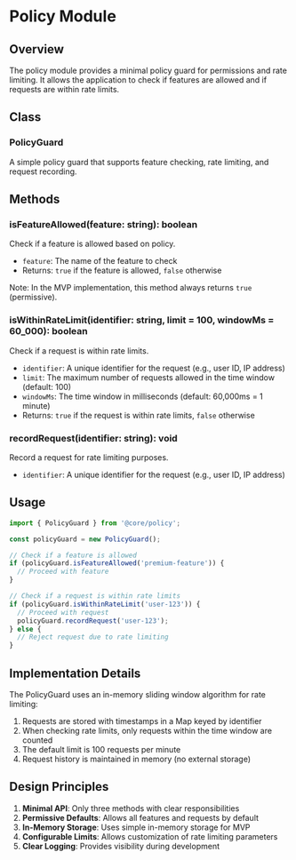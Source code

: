 # Policy Module

## Overview

The policy module provides a minimal policy guard for permissions and rate limiting. It allows the application to check if features are allowed and if requests are within rate limits.

## Class

### PolicyGuard

A simple policy guard that supports feature checking, rate limiting, and request recording.

## Methods

### isFeatureAllowed(feature: string): boolean

Check if a feature is allowed based on policy.

- `feature`: The name of the feature to check
- Returns: `true` if the feature is allowed, `false` otherwise

Note: In the MVP implementation, this method always returns `true` (permissive).

### isWithinRateLimit(identifier: string, limit = 100, windowMs = 60_000): boolean

Check if a request is within rate limits.

- `identifier`: A unique identifier for the request (e.g., user ID, IP address)
- `limit`: The maximum number of requests allowed in the time window (default: 100)
- `windowMs`: The time window in milliseconds (default: 60,000ms = 1 minute)
- Returns: `true` if the request is within rate limits, `false` otherwise

### recordRequest(identifier: string): void

Record a request for rate limiting purposes.

- `identifier`: A unique identifier for the request (e.g., user ID, IP address)

## Usage

```typescript
import { PolicyGuard } from '@core/policy';

const policyGuard = new PolicyGuard();

// Check if a feature is allowed
if (policyGuard.isFeatureAllowed('premium-feature')) {
  // Proceed with feature
}

// Check if a request is within rate limits
if (policyGuard.isWithinRateLimit('user-123')) {
  // Proceed with request
  policyGuard.recordRequest('user-123');
} else {
  // Reject request due to rate limiting
}
```

## Implementation Details

The PolicyGuard uses an in-memory sliding window algorithm for rate limiting:

1. Requests are stored with timestamps in a Map keyed by identifier
2. When checking rate limits, only requests within the time window are counted
3. The default limit is 100 requests per minute
4. Request history is maintained in memory (no external storage)

## Design Principles

1. **Minimal API**: Only three methods with clear responsibilities
2. **Permissive Defaults**: Allows all features and requests by default
3. **In-Memory Storage**: Uses simple in-memory storage for MVP
4. **Configurable Limits**: Allows customization of rate limiting parameters
5. **Clear Logging**: Provides visibility during development